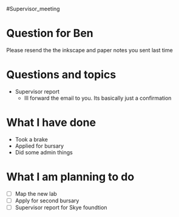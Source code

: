#Supervisor_meeting
# Question for Ben
Please resend the the inkscape and paper notes you sent last time 

# Questions and topics
- Supervisor report
	- Ill forward the email to you. Its basically just a confirmation
# What I have done
- Took a brake
- Applied for bursary
- Did some admin things

# What I am planning to do
- [ ] Map the new lab
- [ ] Apply for second bursary
- [ ] Supervisor report for Skye foundtion